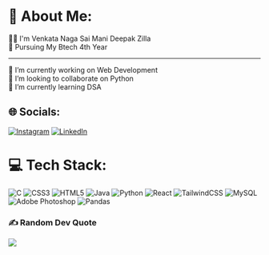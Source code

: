# 💫 About Me:
👨‍💻 I'm Venkata Naga Sai Mani Deepak Zilla <br>
📒 Pursuing My Btech 4th Year <br> <hr>
🔭 I’m currently working on Web Development<br>👯 I’m looking to collaborate on Python<br>🌱 I’m currently learning DSA


## 🌐 Socials:
[![Instagram](https://img.shields.io/badge/Instagram-%23E4405F.svg?logo=Instagram&logoColor=white)](https://instagram.com/hvz_deepak_zilla) [![LinkedIn](https://img.shields.io/badge/LinkedIn-%230077B5.svg?logo=linkedin&logoColor=white)](https://linkedin.com/in/zillavenkatanagasaimanideepak) 

# 💻 Tech Stack:
![C](https://img.shields.io/badge/c-%2300599C.svg?style=flat&logo=c&logoColor=white) ![CSS3](https://img.shields.io/badge/css3-%231572B6.svg?style=flat&logo=css3&logoColor=white) ![HTML5](https://img.shields.io/badge/html5-%23E34F26.svg?style=flat&logo=html5&logoColor=white) ![Java](https://img.shields.io/badge/java-%23ED8B00.svg?style=flat&logo=java&logoColor=white) ![Python](https://img.shields.io/badge/python-3670A0?style=flat&logo=python&logoColor=ffdd54) ![React](https://img.shields.io/badge/react-%2320232a.svg?style=flat&logo=react&logoColor=%2361DAFB) ![TailwindCSS](https://img.shields.io/badge/tailwindcss-%2338B2AC.svg?style=flat&logo=tailwind-css&logoColor=white) ![MySQL](https://img.shields.io/badge/mysql-%2300f.svg?style=flat&logo=mysql&logoColor=white) ![Adobe Photoshop](https://img.shields.io/badge/adobephotoshop-%2331A8FF.svg?style=flat&logo=adobephotoshop&logoColor=white) ![Pandas](https://img.shields.io/badge/pandas-%23150458.svg?style=flat&logo=pandas&logoColor=white)


<!--# 📊 GitHub Stats:
![](https://github-readme-stats.vercel.app/api?username=zilladeepak&theme=radical&hide_border=false&include_all_commits=false&count_private=false)<br/>
![](https://github-readme-streak-stats.herokuapp.com/?user=zilladeepak&theme=radical&hide_border=false)<br/>
![](https://github-readme-stats.vercel.app/api/top-langs/?username=zilladeepak&theme=radical&hide_border=false&include_all_commits=false&count_private=false&layout=compact)
-->


### ✍️ Random Dev Quote
![](https://quotes-github-readme.vercel.app/api?type=horizontal&theme=radical)




<!---
zilladeepak/zilladeepak is a ✨ special ✨ repository because its `README.md` (this file) appears on your GitHub profile.
You can click the Preview link to take a look at your changes.
--->
